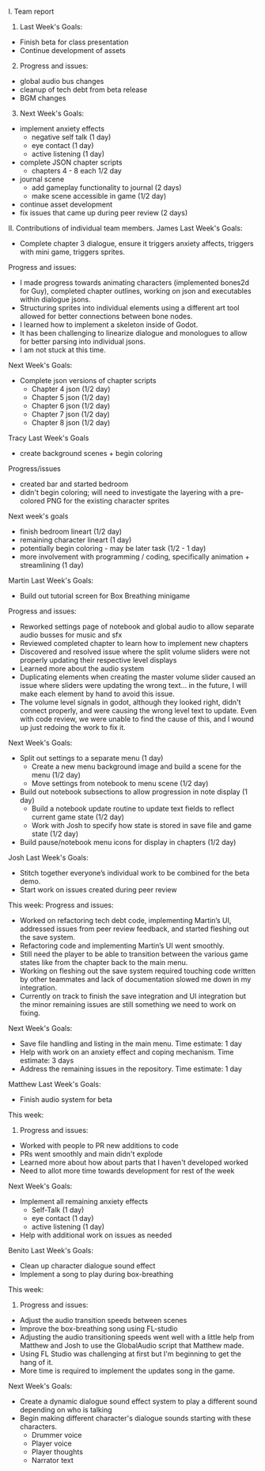 I. Team report

1. Last Week's Goals:

- Finish beta for class presentation
- Continue development of assets

2. Progress and issues:

- global audio bus changes
- cleanup of tech debt from beta release
- BGM changes

3. Next Week's Goals:

- implement anxiety effects
  - negative self talk (1 day)
  - eye contact (1 day)
  - active listening (1 day)
- complete JSON chapter scripts
  - chapters 4 - 8 each 1/2 day
- journal scene
  - add gameplay functionality to journal (2 days)
  - make scene accessible in game (1/2 day)
- continue asset development
- fix issues that came up during peer review (2 days)

II. Contributions of individual team members.
James
Last Week's Goals:

- Complete chapter 3 dialogue, ensure it triggers anxiety affects, triggers with mini game, triggers sprites.

Progress and issues:

- I made progress towards animating characters (implemented bones2d for Guy), completed chapter outlines, working on json and executables within dialogue jsons.
- Structuring sprites into individual elements using a different art tool allowed for better connections between bone nodes.
- I learned how to implement a skeleton inside of Godot.
- It has been challenging to linearize dialogue and monologues to allow for better parsing into individual jsons.
- I am not stuck at this time.

Next Week's Goals:

- Complete json versions of chapter scripts
  - Chapter 4 json (1/2 day)
  - Chapter 5 json (1/2 day)
  - Chapter 6 json (1/2 day)
  - Chapter 7 json (1/2 day)
  - Chapter 8 json (1/2 day)

Tracy
Last Week's Goals

- create background scenes + begin coloring

Progress/issues

- created bar and started bedroom
- didn't begin coloring; will need to investigate the layering with a pre-colored PNG for the existing character sprites

Next week's goals

- finish bedroom lineart (1/2 day)
- remaining character lineart (1 day)
- potentially begin coloring - may be later task (1/2 - 1 day)
- more involvement with programming / coding, specifically animation + streamlining (1 day)

Martin
Last Week's Goals:

- Build out tutorial screen for Box Breathing minigame

Progress and issues:

- Reworked settings page of notebook and global audio to allow separate audio busses for music and sfx
- Reviewed completed chapter to learn how to implement new chapters
- Discovered and resolved issue where the split volume sliders were not properly updating their respective level displays
- Learned more about the audio system
- Duplicating elements when creating the master volume slider caused an issue where sliders were updating the wrong text... in the future, I will make each element by hand to avoid this issue.
- The volume level signals in godot, although they looked right, didn't connect properly, and were causing the wrong level text to update. Even with code review, we were unable to find the cause of this, and I wound up just redoing the work to fix it.

Next Week's Goals:

- Split out settings to a separate menu (1 day)
  - Create a new menu background image and build a scene for the menu (1/2 day)
  - Move settings from notebook to menu scene (1/2 day)
- Build out notebook subsections to allow progression in note display (1 day)
  - Build a notebook update routine to update text fields to reflect current game state (1/2 day)
  - Work with Josh to specify how state is stored in save file and game state (1/2 day)
- Build pause/notebook menu icons for display in chapters (1/2 day)

Josh
Last Week's Goals:

- Stitch together everyone’s individual work to be combined for the beta demo.
- Start work on issues created during peer review

This week:
Progress and issues:

- Worked on refactoring tech debt code, implementing Martin’s UI, addressed issues from peer review feedback, and started fleshing out the save system.
- Refactoring code and implementing Martin’s UI went smoothly.
- Still need the player to be able to transition between the various game states like from the chapter back to the main menu.
- Working on fleshing out the save system required touching code written by other teammates and lack of documentation slowed me down in my integration.
- Currently on track to finish the save integration and UI integration but the minor remaining issues are still something we need to work on fixing.

Next Week's Goals:

- Save file handling and listing in the main menu. Time estimate: 1 day
- Help with work on an anxiety effect and coping mechanism. Time estimate: 3 days
- Address the remaining issues in the repository. Time estimate: 1 day

Matthew
Last Week's Goals:

- Finish audio system for beta

This week:

1. Progress and issues:

- Worked with people to PR new additions to code
- PRs went smoothly and main didn't explode
- Learned more about how about parts that I haven't developed worked
- Need to allot more time towards development for rest of the week

Next Week's Goals:

- Implement all remaining anxiety effects
  - Self-Talk (1 day)
  - eye contact (1 day)
  - active listening (1 day)
- Help with additional work on issues as needed

Benito
Last Week's Goals:

- Clean up character dialogue sound effect
- Implement a song to play during box-breathing

This week:

1. Progress and issues:

- Adjust the audio transition speeds between scenes
- Improve the box-breathing song using FL-studio
- Adjusting the audio transitioning speeds went well with a little help from Matthew and Josh to use the GlobalAudio script that Matthew made.
- Using FL Studio was challenging at first but I'm beginning to get the hang of it.
- More time is required to implement the updates song in the game.

Next Week's Goals:

- Create a dynamic dialogue sound effect system to play a different sound depending on who is talking
- Begin making different character's dialogue sounds starting with these characters.
  - Drummer voice
  - Player voice
  - Player thoughts
  - Narrator text
